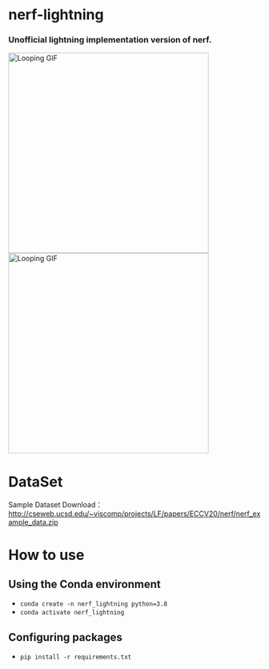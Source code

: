 # nerf-lightning
### Unofficial lightning implementation version of nerf.

<p>
<img src="https://github.com/gentleman-zhong/nerf-lightning/assets/74064666/5721d644-464f-4c95-b5a6-8e6afd80668d" width="400" alt="Looping GIF" loop>
<img src="https://github.com/gentleman-zhong/nerf-lightning/assets/74064666/199a8054-5d84-474f-9fc4-c578e44aa804" width="400" alt="Looping GIF" loop>
</p>

# DataSet
Sample Dataset Download：http://cseweb.ucsd.edu/~viscomp/projects/LF/papers/ECCV20/nerf/nerf_example_data.zip


# How to use
## Using the Conda environment
- `conda create -n nerf_lightning python=3.8` 
- `conda activate nerf_lightning` 

## Configuring packages
- `pip install -r requirements.txt` 

